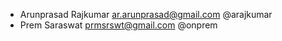 * Arunprasad Rajkumar <ar.arunprasad@gmail.com> @arajkumar
* Prem Saraswat <prmsrswt@gmail.com> @onprem
